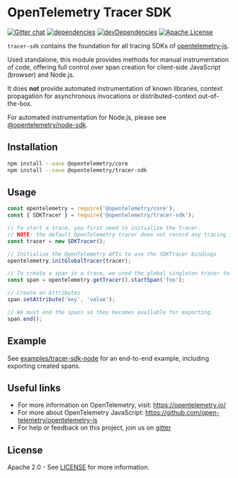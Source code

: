 # OpenTelemetry Tracer SDK
[![Gitter chat][gitter-image]][gitter-url]
[![dependencies][dependencies-image]][dependencies-url]
[![devDependencies][devDependencies-image]][devDependencies-url]
[![Apache License][license-image]][license-image]

`tracer-sdk` contains the foundation for all tracing SDKs of [opentelemetry-js](https://github.com/open-telemetry/opentelemetry-js).

Used standalone, this module provides methods for manual instrumentation of code, offering full control over span creation for client-side JavaScript (browser) and Node.js.

It does **not** provide automated instrumentation of known libraries, context propagation for asynchronous invocations or distributed-context out-of-the-box.

For automated instrumentation for Node.js, please see
[@opentelemetry/node-sdk](https://github.com/open-telemetry/opentelemetry-js/tree/master/packages/opentelemetry-node-sdk).

## Installation

```bash
npm install --save @opentelemetry/core
npm install --save @opentelemetry/tracer-sdk
```

## Usage

```js
const opentelemetry = require('@opentelemetry/core');
const { SDKTracer } = require('@opentelemetry/tracer-sdk');

// To start a trace, you first need to initialize the Tracer.
// NOTE: the default OpenTelemetry tracer does not record any tracing information.
const tracer = new SDKTracer();

// Initialize the OpenTelemetry APIs to use the SDKTracer bindings
opentelemetry.initGlobalTracer(tracer);

// To create a span in a trace, we used the global singleton tracer to start a new span.
const span = opentelemetry.getTracer().startSpan('foo');

// Create an Attributes
span.setAttribute('key', 'value');

// We must end the spans so they becomes available for exporting.
span.end();
```

## Example
See [examples/tracer-sdk-node](https://github.com/open-telemetry/opentelemetry-js/tree/master/examples/tracer-sdk-node) for an end-to-end example, including exporting created spans.

## Useful links
- For more information on OpenTelemetry, visit: <https://opentelemetry.io/>
- For more about OpenTelemetry JavaScript: <https://github.com/open-telemetry/opentelemetry-js>
- For help or feedback on this project, join us on [gitter][gitter-url]

## License

Apache 2.0 - See [LICENSE][license-url] for more information.

[gitter-image]: https://badges.gitter.im/open-telemetry/opentelemetry-js.svg
[gitter-url]: https://gitter.im/open-telemetry/opentelemetry-node?utm_source=badge&utm_medium=badge&utm_campaign=pr-badge&utm_content=badge
[license-url]: https://github.com/open-telemetry/opentelemetry-js/blob/master/LICENSE
[license-image]: https://img.shields.io/badge/license-Apache_2.0-green.svg?style=flat
[dependencies-image]: https://david-dm.org/open-telemetry/opentelemetry-js/status.svg?path=packages/opentelemetry-tracer-sdk
[dependencies-url]: https://david-dm.org/open-telemetry/opentelemetry-js?path=packages%2Fopentelemetry-tracer-sdk
[devDependencies-image]: https://david-dm.org/open-telemetry/opentelemetry-js/dev-status.svg?path=packages/opentelemetry-tracer-sdk
[devDependencies-url]: https://david-dm.org/open-telemetry/opentelemetry-js?path=packages%2Fopentelemetry-tracer-sdk&type=dev
